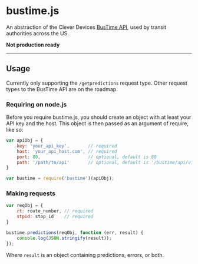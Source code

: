 bustime.js
============

An abstraction of the Clever Devices [BusTime API](http://bustracker.gocarta.org/bustime/apidoc/v1/DeveloperAPIGuide.pdf), used by transit authorities across the US.

**Not production ready**

---

## Usage
Currently only supporting the `/getpredictions` request type. Other request types to the BusTime API are on the roadmap.

### Requiring on node.js
Before you require bustime.js, you should create an object with at least your API key and the host. This object is then passed as an argument of require, like so:
```javascript
var apiObj = {
    key: 'your_api_key',       // required
    host: 'your_api_host.com', // required
    port: 80,                  // optional, default is 80
    path: '/path/to/api'       // optional, default is '/bustime/api/v1'
}

var bustime = require('bustime')(apiObj);
```

<!-- ### In the browser
Include bustime.js in your project, then:
```javascript
var apiObj = {
    key: 'your_api_key',       // required
    host: 'your_api_host.com', // required
    port: 80,                  // optional, default is 80
    path: '/path/to/api'       // optional, default is '/bustime/api/v1'
}

var bustime = bustimeInit(apiObj);
``` -->

### Making requests
```javascript
var reqObj = {
    rt: route_number, // required
    stpid: stop_id    // required
}

bustime.predictions(reqObj, function (err, result) {
    console.log(JSON.stringify(result));
});
```
Where `result` is an object containing predictions, errors, or both.

